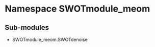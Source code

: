 Namespace SWOTmodule_meom
=========================

Sub-modules
-----------
* SWOTmodule_meom.SWOTdenoise